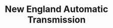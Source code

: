 ---
title: "New England Automatic Transmission"
url: /willimantic/new-england-automatic-transmission/
shop: car repair
---
